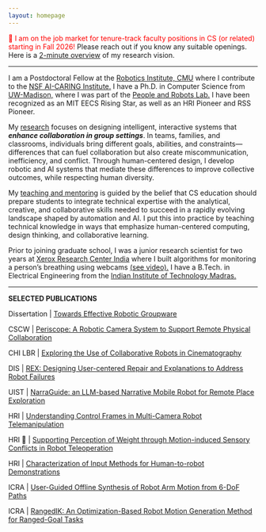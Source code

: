 ```yaml
---
layout: homepage
---
```


<span style="color:red"> 🚀 I am on the job market for tenure-track faculty positions in CS (or related) starting in Fall 2026! </span> Please reach out if you know any suitable openings. Here is a [2-minute overview](https://youtu.be/8ADSsTXELPM) of my research vision.

---

I am a Postdoctoral Fellow at the [Robotics Institute, CMU](https://www.ri.cmu.edu/) where I contribute to the [NSF AI-CARING Institute.](https://www.ai-caring.org/) I have a Ph.D. in Computer Science from [UW-Madison,](https://www.cs.wisc.edu/) where I was part of the [People and Robots Lab.](https://peopleandrobots.wisc.edu/) I have been recognized as an MIT EECS Rising Star, as well as an HRI Pioneer and RSS Pioneer.

My <u>research</u> focuses on designing intelligent, interactive systems that **_enhance collaboration in group settings_**. In teams, families, and classrooms, individuals bring different goals, abilities, and constraints—differences that can fuel collaboration but also create miscommunication, inefficiency, and conflict. Through human-centered design, I develop robotic and AI systems that mediate these differences to improve collective outcomes, while respecting human diversity.

My <u>teaching and mentoring</u> is guided by the belief that CS education should prepare students to integrate technical expertise with the analytical, creative, and collaborative skills needed to succeed in a rapidly evolving landscape shaped by automation and AI. I put this into practice by teaching technical knowledge in ways that emphasize human-centered computing, design thinking, and collaborative learning.

Prior to joining graduate school, I was a junior research scientist for two years at [Xerox Research Center India](https://www.news.conduent.com/news/Xerox-expands-healthcare-research-at-hospitals-with-remote-sensing) where I built algorithms for monitoring a person’s breathing using webcams [(see video).](https://youtu.be/a7BPu4mUKaY) I have a B.Tech. in Electrical Engineering from the [Indian Institute of Technology Madras.](https://www.iitm.ac.in/)

---

**SELECTED PUBLICATIONS**

Dissertation \| [Towards Effective Robotic Groupware](https://search.library.wisc.edu/digital/AWVGOAW65EJGSV8Y) 

CSCW \| [Periscope: A Robotic Camera System to Support Remote Physical Collaboration](https://doi.org/10.1145/3610199)

CHI LBR \| [Exploring the Use of Collaborative Robots in Cinematography](https://doi.org/10.1145/3544549.3585715)

DIS \| [REX: Designing User-centered Repair and Explanations to Address Robot Failures](https://doi.org/10.1145/3643834.3661559)

UIST \| [NarraGuide: an LLM-based Narrative Mobile Robot for Remote Place Exploration](https://doi.org/10.48550/arXiv.2508.01235)

HRI \| [Understanding Control Frames in Multi-Camera Robot Telemanipulation](https://doi.org/10.1109/HRI53351.2022.9889543)

HRI 🏅 \| [Supporting Perception of Weight through Motion-induced Sensory Conflicts in Robot Teleoperation](https://doi.org/10.1145/3319502.3374841)

HRI \| [Characterization of Input Methods for Human-to-robot Demonstrations](https://doi.org/10.1109/HRI.2019.8673310)

ICRA \| [User-Guided Offline Synthesis of Robot Arm Motion from 6-DoF Paths](https://doi.org/10.1109/ICRA.2019.8793483)

ICRA \| [RangedIK: An Optimization-Based Robot Motion Generation Method for Ranged-Goal Tasks](https://doi.org/10.1109/ICRA48891.2023.10161311)
